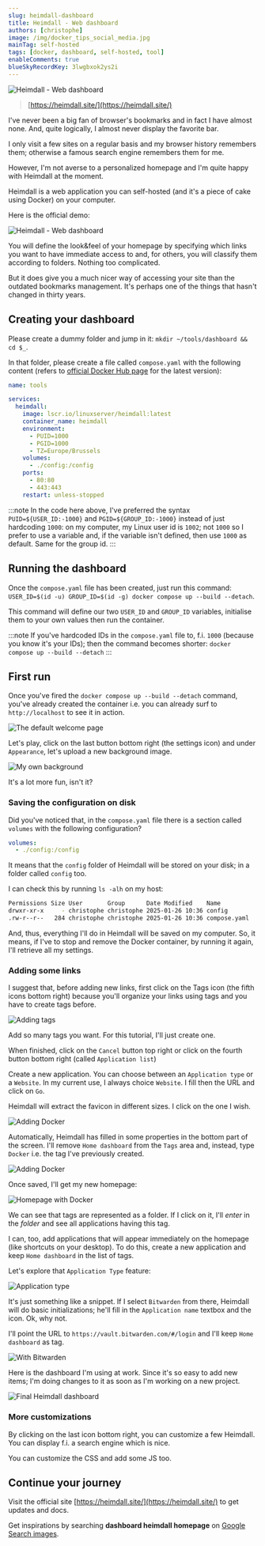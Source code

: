 ```yaml
---
slug: heimdall-dashboard
title: Heimdall - Web dashboard
authors: [christophe]
image: /img/docker_tips_social_media.jpg
mainTag: self-hosted
tags: [docker, dashboard, self-hosted, tool]
enableComments: true
blueSkyRecordKey: 3lwgbxok2ys2i
---
```

<!-- cspell:ignore puid,pgid,Bitwarden -->

![Heimdall - Web dashboard](/img/docker_tips_banner.jpg)

> [https://heimdall.site/](https://heimdall.site/)

I've never been a big fan of browser's bookmarks and in fact I have almost none. And, quite logically, I almost never display the favorite bar.

I only visit a few sites on a regular basis and my browser history remembers them; otherwise a famous search engine remembers them for me.

However, I'm not averse to a personalized homepage and I'm quite happy with Heimdall at the moment.

<!-- truncate -->

Heimdall is a web application you can self-hosted (and it's a piece of cake using Docker) on your computer.

Here is the official demo:

![Heimdall - Web dashboard](./images/heimdall.gif)

You will define the look&feel of your homepage by specifying which links you want to have immediate access to and, for others, you will classify them according to folders.  Nothing too complicated.

But it does give you a much nicer way of accessing your site than the outdated bookmarks management.  It's perhaps one of the things that hasn't changed in thirty years.

## Creating your dashboard

Please create a dummy folder and jump in it: `mkdir ~/tools/dashboard && cd $_`.

In that folder, please create a file called `compose.yaml` with the following content (refers to [official Docker Hub page](https://hub.docker.com/r/linuxserver/heimdall/) for the latest version):

<Snippet filename="compose.yaml">

```yaml
name: tools

services:
  heimdall:
    image: lscr.io/linuxserver/heimdall:latest
    container_name: heimdall
    environment:
      - PUID=1000
      - PGID=1000
      - TZ=Europe/Brussels
    volumes:
      - ./config:/config
    ports:
      - 80:80
      - 443:443
    restart: unless-stopped

```
</Snippet>

:::note
In the code here above, I've preferred the syntax `PUID=${USER_ID:-1000}` and `PGID=${GROUP_ID:-1000}` instead of just hardcoding `1000`: on my computer, my Linux user id is `1002`; not `1000` so I prefer to use a variable and, if the variable isn't defined, then use `1000` as default. Same for the group id.
:::

## Running the dashboard

Once the `compose.yaml` file has been created, just run this command: `USER_ID=$(id -u) GROUP_ID=$(id -g) docker compose up --build --detach`.

This command will define our two `USER_ID` and `GROUP_ID` variables, initialise them to your own values then run the container.

:::note
If you've hardcoded IDs in the `compose.yaml` file to, f.i. `1000` (because you know it's your IDs); then the command becomes shorter: `docker compose up --build --detach`
:::

## First run

Once you've fired the `docker compose up --build --detach` command, you've already created the container i.e. you can already surf to `http://localhost` to see it in action.

![The default welcome page](./images/welcome.png)

Let's play, click on the last button bottom right (the settings icon) and under `Appearance`, let's upload a new background image.

![My own background](./images/welcome_2.png)

It's a lot more fun, isn't it?

### Saving the configuration on disk

Did you've noticed that, in the `compose.yaml` file there is a section called `volumes` with the following configuration?

<Snippet filename="compose.yaml">

```yaml
volumes:
  - ./config:/config
```

</Snippet>

It means that the `config` folder of Heimdall will be stored on your disk; in a folder called `config` too.

I can check this by running `ls -alh` on my host:

```bash
Permissions Size User       Group      Date Modified    Name
drwxr-xr-x     - christophe christophe 2025-01-26 10:36 config
.rw-r--r--   284 christophe christophe 2025-01-26 10:36 compose.yaml
```

And, thus, everything I'll do in Heimdall will be saved on my computer. So, it means, if I've to stop and remove the Docker container, by running it again, I'll retrieve all my settings.

### Adding some links

I suggest that, before adding new links, first click on the Tags icon (the fifth icons bottom right) because you'll organize your links using tags and you have to create tags before.

![Adding tags](./images/tags.png)

Add so many tags you want. For this tutorial, I'll just create one.

When finished, click on the `Cancel` button top right or click on the fourth button bottom right (called `Application list`)

Create a new application. You can choose between an `Application type` or a `Website`. In my current use, I always choice `Website`. I fill then the URL and click on `Go`.

Heimdall will extract the favicon in different sizes. I click on the one I wish.

![Adding Docker](./images/adding_docker.png)

Automatically, Heimdall has filled in some properties in the bottom part of the screen. I'll remove `Home dashboard` from the `Tags` area and, instead, type `Docker` i.e. the tag I've previously created.

![Adding Docker](./images/application_docker.png)

Once saved, I'll get my new homepage:

![Homepage with Docker](./images/homepage_docker.png)

We can see that tags are represented as a folder. If I click on it, I'll *enter* in the *folder* and see all applications having this tag.

I can, too, add applications that will appear immediately on the homepage (like shortcuts on your desktop). To do this, create a new application and keep `Home dashboard` in the list of tags.

Let's explore that `Application Type` feature:

![Application type](./images/application_type.png)

It's just something like a snippet. If I select `Bitwarden` from there, Heimdall will do basic initializations; he'll fill in the `Application name` textbox and the icon. Ok, why not.

I'll point the URL to `https://vault.bitwarden.com/#/login` and I'll keep `Home dashboard` as tag.

![With Bitwarden](./images/bitwarden.png)

Here is the dashboard I'm using at work. Since it's so easy to add new items; I'm doing changes to it as soon as I'm working on a new project.

![Final Heimdall dashboard](./images/final.png)

### More customizations

By clicking on the last icon bottom right, you can customize a few Heimdall. You can display f.i. a search engine which is nice.

You can customize the CSS and add some JS too.

## Continue your journey

Visit the official site [https://heimdall.site/](https://heimdall.site/) to get updates and docs.

Get inspirations by searching **dashboard heimdall homepage** on [Google Search images](https://www.google.com/search?sca_esv=e645136bb336bc61&q=dashboard+heimdall+homepage&udm=2).
